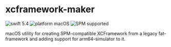 # xcframework-maker

![swift 5.4](https://img.shields.io/badge/swift-5.4-orange.svg)
![platform macOS](https://img.shields.io/badge/platform-macOS-blue)
![SPM supported](https://img.shields.io/badge/SPM-supported-green)

macOS utility for creating SPM-compatible XCFramework from a legacy fat-framework and adding support for arm64-simulator to it. 
